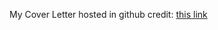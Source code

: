 My Cover Letter hosted in github
credit: [this link](https://medium.com/@kekayan/display-your-resume-cv-pdf-in-website-using-github-73a088ac961d)
